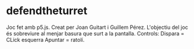 # defendtheturret
Joc fet amb p5.js. Creat per Joan Guitart i Guillem Pérez.
L'objectiu del joc és sobreviure al menjar basura que surt  a la pantalla.
Controls:
Dispara = CLick esquerra
Apuntar = ratolí.
